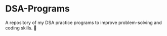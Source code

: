 # DSA-Programs
A repository of my DSA practice programs to improve problem-solving and coding skills. 🚀
